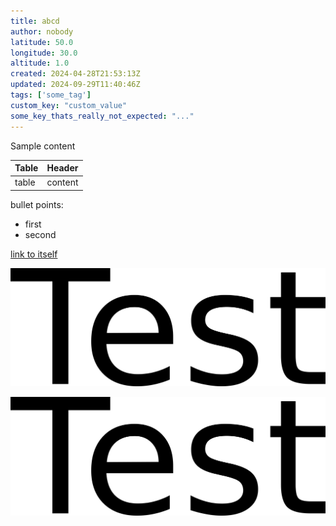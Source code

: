 ```yaml
---
title: abcd
author: nobody
latitude: 50.0
longitude: 30.0
altitude: 1.0
created: 2024-04-28T21:53:13Z
updated: 2024-09-29T11:40:46Z
tags: ['some_tag']
custom_key: "custom_value"
some_key_thats_really_not_expected: "..."
---
```


Sample content  

| Table | Header |
| --- | --- |
| table | content |

bullet points:  

- first
- second

[link to itself](abcd.md)

![link to image](test.png)

![](test.png)
